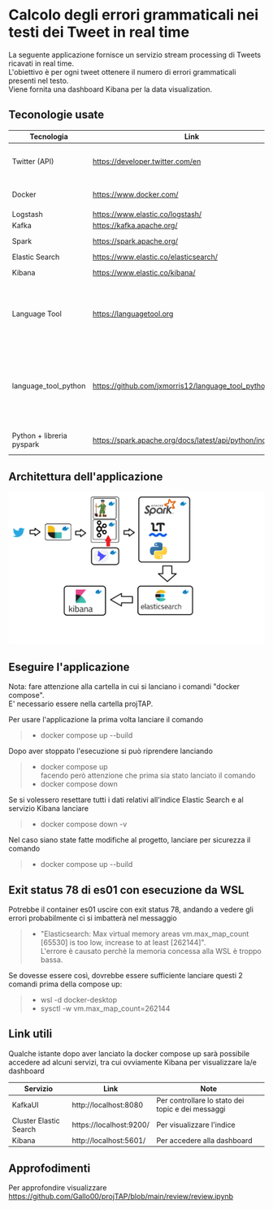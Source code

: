 # Calcolo degli errori grammaticali nei testi dei Tweet in real time
La seguente applicazione fornisce un servizio stream processing di Tweets ricavati in real time. <br>
L'obiettivo è per ogni tweet ottenere il numero di errori grammaticali presenti nel testo. <br>
Viene fornita una dashboard Kibana per la data visualization. <br>

## Teconologie usate

|Tecnologia              | Link                                 | Note                                      |
|------------------------|--------------------------------------|-------------------------------------------|
|Twitter (API)           |https://developer.twitter.com/en      | E' necessario creare un account developer |
|Docker                  |https://www.docker.com/               | Serve per containerizzare i servizi       |
|Logstash                |https://www.elastic.co/logstash/      | Data Ingestion                            |
|Kafka                   |https://kafka.apache.org/             | Data streaming                            |
|Spark                   |https://spark.apache.org/             | Data Processing                           | 
|Elastic Search          |https://www.elastic.co/elasticsearch/ | Data Indexing                             |
|Kibana                  |https://www.elastic.co/kibana/        | Data Visualization                        |
|Language Tool           |https://languagetool.org              | Servizio che dato un testo in una certa lingua ne corregge gli errori grammaticali                     |
|language_tool_python                  |https://github.com/jxmorris12/language_tool_python/ | Wrapper in python che mette a disposizione una libreria ad alto livello per richiamare le API di Language Tool                       |
|Python + libreria pyspark|https://spark.apache.org/docs/latest/api/python/index.html      |Libreria python per manovrare il cluster Spark                    |
## Architettura dell'applicazione
![Pipeline](/review/img/pipeline.png?raw=true "Architettura dell'applicazione")

## Eseguire l'applicazione 

Nota: fare attenzione alla cartella in cui si lanciano i comandi "docker compose".<br>
E' necessario essere nella cartella projTAP.<br>

Per usare l'applicazione la prima volta lanciare il comando <br>
>- docker compose up --build <br>

Dopo aver stoppato l'esecuzione si può riprendere lanciando <br>
>- docker compose up  <br>
facendo però attenzione che prima sia stato lanciato il comando <br>
>- docker compose down <br>

Se si volessero resettare tutti i dati relativi all'indice Elastic Search e al servizio Kibana lanciare <br>
>- docker compose down -v <br>

Nel caso siano state fatte modifiche al progetto, lanciare per sicurezza il comando
>- docker compose up --build <br>

## Exit status 78 di es01 con esecuzione da WSL
Potrebbe il container es01 uscire con exit status 78, andando a vedere gli errori probabilmente ci si imbatterà nel messaggio <br>
>- "Elasticsearch: Max virtual memory areas vm.max_map_count [65530] is too low, increase to at least [262144]". <br>
L'errore è causato perchè la memoria concessa alla WSL è troppo bassa. <br>

Se dovesse essere così, dovrebbe essere sufficiente lanciare questi 2 comandi prima della compose up: <br>
>- wsl -d docker-desktop
>- sysctl -w vm.max_map_count=262144

## Link utili
Qualche istante dopo aver lanciato la docker compose up sarà possibile accedere ad alcuni servizi, tra cui ovviamente Kibana per visualizzare la/e dashboard 

|Servizio                | Link                   | Note                                              |
|------------------------|------------------------|---------------------------------------------------|
|KafkaUI                 |http://localhost:8080   | Per controllare lo stato dei topic e dei messaggi |
|Cluster Elastic Search  |https://localhost:9200/ | Per visualizzare l'indice                         |
|Kibana                  |http://localhost:5601/  | Per accedere alla dashboard                       |

## Approfodimenti
Per approfondire visualizzare https://github.com/Gallo00/projTAP/blob/main/review/review.ipynb
